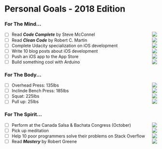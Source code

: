 # Personal Goals - 2018 Edition

### For The Mind...

- [ ] Read <b><i>Code Complete</i></b> by Steve McConnel <img align="right" src="http://progressed.io/bar/0" >
- [ ] Read <b><i>Clean Code</i></b> by Robert C. Martin <img align="right" src="http://progressed.io/bar/13" >
- [ ] Complete Udacity specialization on iOS development <img align="right" src="http://progressed.io/bar/0" >
- [ ] Write 10 blog posts about iOS development <img align="right" src="http://progressed.io/bar/0" >
- [ ] Push an iOS app to the App Store <img align="right" src="http://progressed.io/bar/0" >
- [ ] Build something cool with Arduino <img align="right" src="http://progressed.io/bar/0" >

### For The Body...

- [ ] Overhead Press: 135lbs <img align="right" src="http://progressed.io/bar/70" >
- [ ] Inclinde Bench Press: 185lbs <img align="right" src="http://progressed.io/bar/75" >
- [ ] Squat: 225lbs <img align="right" src="http://progressed.io/bar/65" >
- [ ] Pull up: 25lbs <img align="right" src="http://progressed.io/bar/15" >

### For The Spirit...

- [ ] Perform at the Canada Salsa & Bachata Congress (October) <img align="right" src="http://progressed.io/bar/0" >
- [ ] Pick up meditation <img align="right" src="http://progressed.io/bar/0" >
- [ ] Help 10 poor programmers solve their problems on Stack Overflow <img align="right" src="http://progressed.io/bar/0" >
- [ ] Read <b><i>Mastery</i></b> by Robert Greene <img align="right" src="http://progressed.io/bar/0" >
